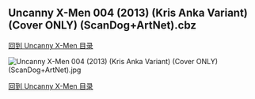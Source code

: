 ## Uncanny X-Men 004 (2013) (Kris Anka Variant) (Cover ONLY) (ScanDog+ArtNet).cbz


[回到 Uncanny X-Men 目录](https://github.com/alicewish/markdown/blob/master/series/Uncanny-X-Men.md)


![Uncanny X-Men 004 (2013) (Kris Anka Variant) (Cover ONLY) (ScanDog+ArtNet).jpg](https://wx1.sinaimg.cn/large/6a9fdecaly1fr0yig6o74j21401pmtyy.jpg)

[回到 Uncanny X-Men 目录](https://github.com/alicewish/markdown/blob/master/series/Uncanny-X-Men.md)

